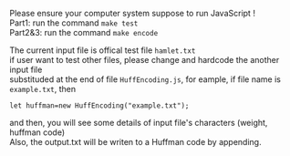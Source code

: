 Please ensure your computer system suppose to run JavaScript !  
Part1: run the command `make test`  
Part2&3: run the command `make encode`  

The current input file is offical test file `hamlet.txt`  
if user want to test other files, please change and hardcode the another input file  
substituded at the end of file `HuffEncoding.js`, for eample, if file name is `example.txt`, then  
```
let huffman=new HuffEncoding("example.txt");
```
and then, you will see some details of input file's characters (weight, huffman code)  
Also, the output.txt will be writen to a Huffman code by appending.
